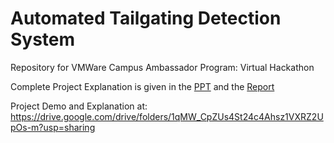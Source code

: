 # Automated Tailgating Detection System
Repository for VMWare Campus Ambassador Program: Virtual Hackathon

Complete Project Explanation is given in the [PPT](https://github.com/MoyankGiri/Automated_Tailgating_Detection_System/blob/master/Team%20Gaurdians_%20Automated%20Tailgating%20Detection%20Sytem.pdf) and the [Report](https://github.com/MoyankGiri/Automated_Tailgating_Detection_System/blob/master/Team%20Gaurdians_Documentation%20Automated%20Tailgating%20Detection%20Sytem.pdf)<br>

Project Demo and Explanation at:
https://drive.google.com/drive/folders/1qMW_CpZUs4St24c4Ahsz1VXRZ2UpOs-m?usp=sharing
